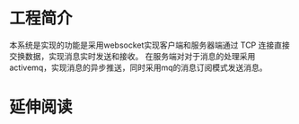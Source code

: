 # 工程简介

本系统是实现的功能是采用websocket实现客户端和服务器端通过 TCP 连接直接交换数据，实现消息实时发送和接收。
在服务端对对于消息的处理采用activemq，实现消息的异步推送，同时采用mq的消息订阅模式发送消息。

# 延伸阅读

